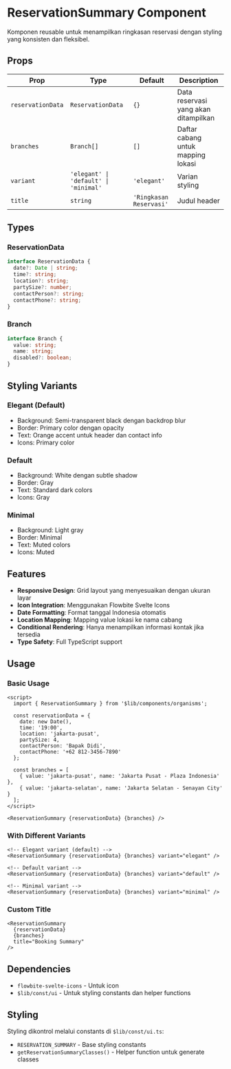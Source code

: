 # ReservationSummary Component

Komponen reusable untuk menampilkan ringkasan reservasi dengan styling yang konsisten dan fleksibel.

## Props

| Prop | Type | Default | Description |
|------|------|---------|-------------|
| `reservationData` | `ReservationData` | `{}` | Data reservasi yang akan ditampilkan |
| `branches` | `Branch[]` | `[]` | Daftar cabang untuk mapping lokasi |
| `variant` | `'elegant' \| 'default' \| 'minimal'` | `'elegant'` | Varian styling |
| `title` | `string` | `'Ringkasan Reservasi'` | Judul header |

## Types

### ReservationData
```typescript
interface ReservationData {
  date?: Date | string;
  time?: string;
  location?: string;
  partySize?: number;
  contactPerson?: string;
  contactPhone?: string;
}
```

### Branch
```typescript
interface Branch {
  value: string;
  name: string;
  disabled?: boolean;
}
```

## Styling Variants

### Elegant (Default)
- Background: Semi-transparent black dengan backdrop blur
- Border: Primary color dengan opacity
- Text: Orange accent untuk header dan contact info
- Icons: Primary color

### Default
- Background: White dengan subtle shadow
- Border: Gray
- Text: Standard dark colors
- Icons: Gray

### Minimal
- Background: Light gray
- Border: Minimal
- Text: Muted colors
- Icons: Muted

## Features

- **Responsive Design**: Grid layout yang menyesuaikan dengan ukuran layar
- **Icon Integration**: Menggunakan Flowbite Svelte Icons
- **Date Formatting**: Format tanggal Indonesia otomatis
- **Location Mapping**: Mapping value lokasi ke nama cabang
- **Conditional Rendering**: Hanya menampilkan informasi kontak jika tersedia
- **Type Safety**: Full TypeScript support

## Usage

### Basic Usage
```svelte
<script>
  import { ReservationSummary } from '$lib/components/organisms';
  
  const reservationData = {
    date: new Date(),
    time: '19:00',
    location: 'jakarta-pusat',
    partySize: 4,
    contactPerson: 'Bapak Didi',
    contactPhone: '+62 812-3456-7890'
  };
  
  const branches = [
    { value: 'jakarta-pusat', name: 'Jakarta Pusat - Plaza Indonesia' },
    { value: 'jakarta-selatan', name: 'Jakarta Selatan - Senayan City' }
  ];
</script>

<ReservationSummary {reservationData} {branches} />
```

### With Different Variants
```svelte
<!-- Elegant variant (default) -->
<ReservationSummary {reservationData} {branches} variant="elegant" />

<!-- Default variant -->
<ReservationSummary {reservationData} {branches} variant="default" />

<!-- Minimal variant -->
<ReservationSummary {reservationData} {branches} variant="minimal" />
```

### Custom Title
```svelte
<ReservationSummary 
  {reservationData} 
  {branches} 
  title="Booking Summary"
/>
```

## Dependencies

- `flowbite-svelte-icons` - Untuk icon
- `$lib/const/ui` - Untuk styling constants dan helper functions

## Styling

Styling dikontrol melalui constants di `$lib/const/ui.ts`:
- `RESERVATION_SUMMARY` - Base styling constants
- `getReservationSummaryClasses()` - Helper function untuk generate classes